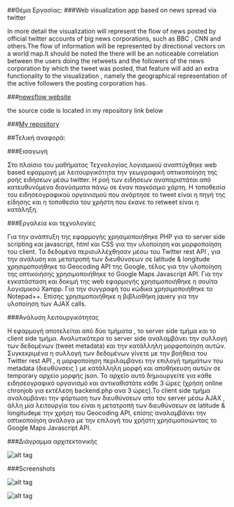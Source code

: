 
##Θέμα Εργασίας:
###Web visualization app based on news spread via twitter

In more detail the visualization will represent the flow of news posted by official twitter accounts of big news corporations,
such as BBC , CNN and others.The flow of information will be represented by directional vectors on a world map.It should be noted the there will be an noticeable correlation between the 
users doing the retweets and the followers of the news corporation by which the tweet was posted, that feature will add an extra
functionality to the visualization , namely the geographical representation of the active followers the posting corporation has.

###[newsflow website](http://83.212.97.224:8080/newsflow/home.html)

the source code is located in my repository
link below

###[My repository](https://github.com/maliaris7/news-spread-based-twittter-visualization.git)

##Τελική αναφορά:

###Εισαγωγή

Στο πλαίσιο του μαθήματος Τεχνολογίας λογισμικού αναπτύχθηκε web based εφαρμογή με λειτουργικότητα την γεωγραφική οπτικοποίηση της ροής ειδήσεων μέσω twitter. Η ροή των 
ειδήσεων αναπαριστάται από κατευθυνόμενα διανύσματα πάνω σε έναν παγκόσμιο  χάρτη. Η τοποθεσία του ειδησεογραφικού οργανισμού που ανάρτησε το tweet είναι η πηγή  της είδησης και η τοποθεσία του χρήστη που έκανε το retweet είναι η κατάληξη.

###Εργαλεία και τεχνολογίες

Για την ανάπτυξη της εφαρμογής χρησιμοποιήθηκε PHP για το server side scripting και javascript, html και CSS για την υλοποίηση και μορφοποίηση του client. Τα δεδομένα περισυλλέχθησαν μέσω
του Twitter rest API  , για την ανάλυση και μετατροπή των διευθύνσεων σε latitude & longitude
χρησιμοποιήθηκε το Geocoding API της Google, τέλος για την υλοποίηση της οπτικοιήσης
χρησιμοποιήθηκε το Google Maps Javascript API. Για την εγκατάσταση και δοκιμή της web εφαρμογής χρησιμοποιήθηκε η σουίτα λογισμικού Xampp. Για την συγγραφή του κώδικα χρησιμοποιήθηκε το Notepad++. Επίσης χρησιμοποιήθηκε η βιβλιοθήκη jquery για την υλοποίηση των AJAX calls.

###Ανάλυση λειτουργικότητας

Η εφαρμογή αποτελείται από δύο τμήματα , το server side τμήμα και το client side τμήμα.
Αναλυτικότερα το server side αναλαμβάνει την συλλογή των δεδομένων (tweet metadata)
και την κατάλληλη μορφοποίηση αυτών. Συγκεκριμένα η συλλογή των  δεδομένων γίνετε 
με την βοήθεια του Twitter rest API , η μορφοποίηση περιλαμβάνει την επιλογή τμημάτων του
metadata (διευθύνσεις ) με κατάλληλη μορφή και αποθήκευση αυτών σε temporary αρχείο μορφής json. To αρχείο αυτό δημιουργείτε για κάθε ειδησεογραφικό οργανισμό και αντικαθιστάτε κάθε 3 ώρες (χρήση online chronjob για εκτέλεση backend.php ανα 3 ώρες).Το client side τμήμα αναλαμβάνει την φόρτωση των διευθύνσεων απο τον server μέσω
AJAX , άλλη μία λειτουργία του είναι η μετατροπή των διευθύνσεων σε latitude & longitudeμε την χρήση του Geocoding API, επίσης αναλαμβάνει την οπτικοποίηση ανάλογα με την επιλογή του χρήστη χρησιμοποιώντας  το Google Maps Javascript API.

###Διάγραμμα αρχιτεκτονικής

![alt tag](https://63bf6e73e9cdd32fad466a4e99185bea3329434e-www.googledrive.com/host/0B1LnKr3Yo9hyflh3YTBLNTJIaEM5QVlPQmk5RG5WY1hwMFQ2Z1FOQVU3bEtYVXZ6NW56bnM/Untitled%20Diagram.png)

###Screenshots

![alt tag](https://63bf6e73e9cdd32fad466a4e99185bea3329434e-www.googledrive.com/host/0B1LnKr3Yo9hyflh3YTBLNTJIaEM5QVlPQmk5RG5WY1hwMFQ2Z1FOQVU3bEtYVXZ6NW56bnM/screen1.jpg)

![alt tag](https://63bf6e73e9cdd32fad466a4e99185bea3329434e-www.googledrive.com/host/0B1LnKr3Yo9hyflh3YTBLNTJIaEM5QVlPQmk5RG5WY1hwMFQ2Z1FOQVU3bEtYVXZ6NW56bnM/screen2.jpg)
